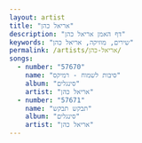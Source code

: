 ```yaml
---
layout: artist
title: "אריאל כהן"
description: "דף האמן אריאל כהן"
keywords: "שירים, מוזיקה, אריאל כהן"
permalink: /artists/אריאל-כהן/
songs:
  - number: "57670"
    name: "סיבות לשמוח - רמיקס"
    album: "סינגלים"
    artist: "אריאל כהן"
  - number: "57671"
    name: "תבקש תבקש"
    album: "סינגלים"
    artist: "אריאל כהן"
---
```

